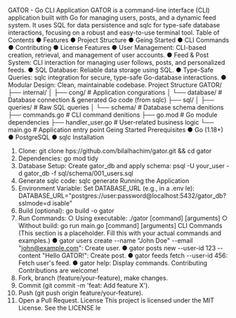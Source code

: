GATOR - Go CLI Application
GATOR is a command-line interface (CLI) application built with Go for managing users,
posts, and a dynamic feed system. It uses SQL for data persistence and sqlc for
type-safe database interactions, focusing on a robust and easy-to-use terminal tool.
Table of Contents
● Features
● Project Structure
● Geing Started
● CLI Commands
● Contributing
● License
Features
● User Management: CLI-based creation, retrieval, and management of user
accounts.
● Feed & Post System: CLI interaction for managing user follows, posts, and
personalized feeds.
● SQL Database: Reliable data storage using SQL.
● Type-Safe Queries: sqlc integration for secure, type-safe Go-database
interactions.
● Modular Design: Clean, maintainable codebase.
Project Structure
GATOR/
├── internal/
│ ├── cong/ # Application congurations
│ └── database/ # Database connection & generated Go code (from sqlc)
├── sql/
│ ├── queries/ # Raw SQL queries
│ └── schema/ # Database schema denitions
├── commands.go # CLI command denitions
├── go.mod # Go module dependencies
├── handler_user.go # User-related business logic
└── main.go # Application entry point
Geing Started
Prerequisites
● Go (1.18+)
● PostgreSQL
● sqlc
Installation
1. Clone: git clone hps://github.com/bilalhachim/gator.git && cd gator
2. Dependencies: go mod tidy
3. Database Setup: Create gator_db and apply schema:
psql -U your_user -d gator_db -f sql/schema/001_users.sql
4. Generate sqlc code: sqlc generate
Running the Application
1. Environment Variable: Set DATABASE_URL (e.g., in a .env le):
DATABASE_URL="postgres://user:password@localhost:5432/gator_db?sslmode=d
isable"
2. Build (optional): go build -o gator
3. Run Commands:
○ Using executable: ./gator [command] [arguments]
○ Without build: go run main.go [command] [arguments]
CLI Commands
(This section is a placeholder. Fill this with your actual commands and examples.)
● gator users create --name "John Doe" --email "john@example.com": Create user.
● gator posts new --user-id 123 --content "Hello GATOR!": Create post.
● gator feeds fetch --user-id 456: Fetch user's feed.
● gator help: Display commands.
Contributing
Contributions are welcome!
1. Fork, branch (feature/your-feature), make changes.
2. Commit (git commit -m 'feat: Add feature X').
3. Push (git push origin feature/your-feature).
4. Open a Pull Request.
License
This project is licensed under the MIT License. See the LICENSE le
